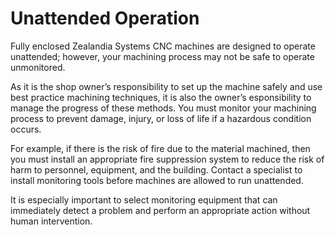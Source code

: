 # Unattended Operation

Fully enclosed Zealandia Systems CNC machines are designed to operate unattended; however, your machining process may not be safe to operate unmonitored.

As it is the shop owner’s responsibility to set up the machine safely and use best practice machining techniques, it is also the owner’s  esponsibility to manage the progress of these methods. You must monitor your machining process to prevent damage, injury, or loss of life if a hazardous condition occurs. 

For example, if there is the risk of fire due to the material machined, then you must install an appropriate fire suppression system to reduce the risk of harm to personnel, equipment, and the building. Contact a specialist to install monitoring tools before machines are allowed to run unattended.

It is especially important to select monitoring equipment that can immediately detect a problem and perform an appropriate action without human intervention.